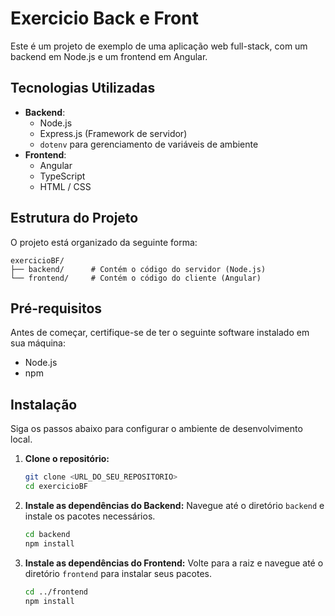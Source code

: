 # Exercicio Back e Front

Este é um projeto de exemplo de uma aplicação web full-stack, com um backend em Node.js e um frontend em Angular.

## Tecnologias Utilizadas

*   **Backend**:
    *   Node.js
    *   Express.js (Framework de servidor)
    *   `dotenv` para gerenciamento de variáveis de ambiente
*   **Frontend**:
    *   Angular
    *   TypeScript
    *   HTML / CSS

## Estrutura do Projeto

O projeto está organizado da seguinte forma:

```
exercicioBF/
├── backend/      # Contém o código do servidor (Node.js)
└── frontend/     # Contém o código do cliente (Angular)
```

## Pré-requisitos

Antes de começar, certifique-se de ter o seguinte software instalado em sua máquina:

- Node.js
- npm

## Instalação

Siga os passos abaixo para configurar o ambiente de desenvolvimento local.

1.  **Clone o repositório:**
    ```bash
    git clone <URL_DO_SEU_REPOSITORIO>
    cd exercicioBF
    ```

2.  **Instale as dependências do Backend:**
    Navegue até o diretório `backend` e instale os pacotes necessários.
    ```bash
    cd backend
    npm install
    ```

3.  **Instale as dependências do Frontend:**
    Volte para a raiz e navegue até o diretório `frontend` para instalar seus pacotes.
    ```bash
    cd ../frontend
    npm install
    ```

